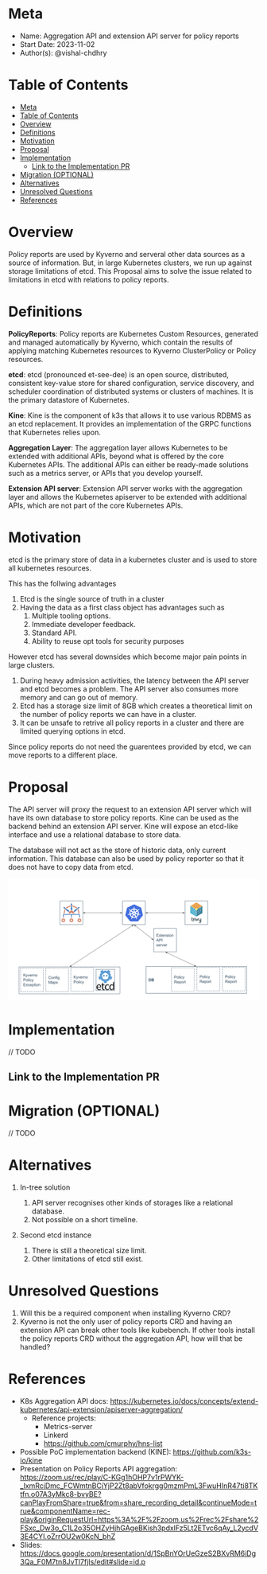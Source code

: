 # Meta
[meta]: #meta
- Name: Aggregation API and extension API server for policy reports
- Start Date: 2023-11-02
- Author(s): @vishal-chdhry

# Table of Contents
[table-of-contents]: #table-of-contents
- [Meta](#meta)
- [Table of Contents](#table-of-contents)
- [Overview](#overview)
- [Definitions](#definitions)
- [Motivation](#motivation)
- [Proposal](#proposal)
- [Implementation](#implementation)
  - [Link to the Implementation PR](#link-to-the-implementation-pr)
- [Migration (OPTIONAL)](#migration-optional)
- [Alternatives](#alternatives)
- [Unresolved Questions](#unresolved-questions)
- [References](#references)

# Overview
[overview]: #overview

Policy reports are used by Kyverno and serveral other data sources as a source of information. But, in large Kubernetes clusters, we run up against storage limitations of etcd. This Proposal aims to solve the issue related to limitations in etcd with relations to policy reports. 

# Definitions
[definitions]: #definitions

**PolicyReports**: Policy reports are Kubernetes Custom Resources, generated and managed automatically by Kyverno, which contain the results of applying matching Kubernetes resources to Kyverno ClusterPolicy or Policy resources.

**etcd**: etcd (pronounced et-see-dee) is an open source, distributed, consistent key-value store for shared configuration, service discovery, and scheduler coordination of distributed systems or clusters of machines. It is the primary datastore of Kubernetes.

**Kine**: Kine is the component of k3s that allows it to use various RDBMS as an etcd replacement. It provides an implementation of the GRPC functions that Kubernetes relies upon.

**Aggregation Layer**: The aggregation layer allows Kubernetes to be extended with additional APIs, beyond what is offered by the core Kubernetes APIs. The additional APIs can either be ready-made solutions such as a metrics server, or APIs that you develop yourself.

**Extension API server**: Extension API server works with the aggregation layer and allows the Kubernetes apiserver to be extended with additional APIs, which are not part of the core Kubernetes APIs.


# Motivation
[motivation]: #motivation

etcd is the primary store of data in a kubernetes cluster and is used to store all kubernetes resources.

This has the follwing advantages
1. Etcd is the single source of truth in a cluster
2. Having the data as a first class object has advantages such as
   1. Multiple tooling options.
   2. Immediate developer feedback.
   3. Standard API.
   4. Ability to reuse opt tools for security purposes

However etcd has several downsides which become major pain points in large clusters.
1. During heavy admission activities, the latency between the API server and etcd becomes a problem. The API server also consumes more memory and can go out of memory.
2. Etcd has a storage size limit of 8GB which creates a theoretical limit on the number of policy reports we can have in a cluster.
3. It can be unsafe to retrive all policy reports in a cluster and there are limited querying options in etcd.

Since policy reports do not need the guarentees provided by etcd, we can move reports to a different place.

# Proposal

The API server will proxy the request to an extension API server which will have its own database to store policy reports. Kine can be used as the backend behind an extension API server. Kine will expose an etcd-like interface and use a relational database to store data. 

The database will not act as the store of historic data, only current information. This database can also be used by policy reporter so that it does not have to copy data from etcd.

![aggregation-api-architecture](./images/policy-reports-aggregation-api-architecure.png)

# Implementation

// TODO

## Link to the Implementation PR

# Migration (OPTIONAL)

// TODO

# Alternatives

1. In-tree solution
   1. API server recognises other kinds of storages like a relational database.
   2. Not possible on a short timeline.

2. Second etcd instance
   1. There is still a theoretical size limit.
   2. Other limitations of etcd still exist.


# Unresolved Questions

1. Will this be a required component when installing Kyverno CRD?
2. Kyverno is not the only user of policy reports CRD and having an extension API can break other tools like kubebench. If other tools install the policy reports CRD without the aggregation API, how will that be handled?

# References

* K8s Aggregation API docs: https://kubernetes.io/docs/concepts/extend-kubernetes/api-extension/apiserver-aggregation/
   * Reference projects:
     * Metrics-server
     * Linkerd
     * https://github.com/cmurphy/hns-list
* Possible PoC implementation backend (KINE): https://github.com/k3s-io/kine
* Presentation on Policy Reports API aggregation: https://zoom.us/rec/play/C-KGg1hOHP7v1rPWYK-_lxmRcjDmc_FCWmtnBCjYjP2Zt8abVfokrgg0mzmPmL3FwuHInR47ti8TKtfn.o07A3yMkc8-bvyBE?canPlayFromShare=true&from=share_recording_detail&continueMode=true&componentName=rec-play&originRequestUrl=https%3A%2F%2Fzoom.us%2Frec%2Fshare%2FSxc_Dw3o_C1L2o35OHZyHjhGAgeBKish3pdxlFz5Lt2ETvc6qAy_L2ycdV3E4CYI.oZrrOU2w0KcN_bhZ
* Slides: https://docs.google.com/presentation/d/1SpBnYOrUeGzeS2BXvRM6iDg3Qa_F0M7tn8JvTl7fjIs/edit#slide=id.p